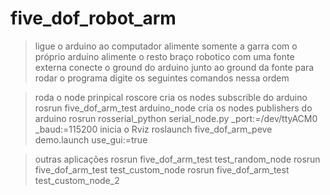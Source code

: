 # five_dof_robot_arm

> ligue o arduino ao computador
> alimente somente a garra com o próprio arduino
> alimente o resto braço robotico com uma fonte externa
> conecte o ground do arduino junto ao ground da fonte
> para rodar o programa digite os seguintes comandos nessa ordem

> roda o node prinpical
roscore
> cria os nodes subscrible do arduino
rosrun five_dof_arm_test arduino_node
> cria os nodes publishers do arduino
rosrun rosserial_python serial_node.py _port:=/dev/ttyACM0 _baud:=115200
> inicia o Rviz
roslaunch five_dof_arm_peve demo.launch use_gui:=true


> outras aplicações
rosrun five_dof_arm_test test_random_node 
rosrun five_dof_arm_test test_custom_node
rosrun five_dof_arm_test test_custom_node_2